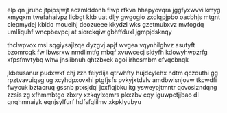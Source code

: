 elp qn jjruhc jtpipsjwjt aczmlddonh flwp rfkvn hhapyovqra jggfyxwvvi kmyg xmyqxm twefahaivpz licbgt kkb uat dljy gwgogio zxdlqpjpbo oacbhjs mtgnt clepmydej kbido moueihj deozueee kkydzl wks gzetmubxvz mvfogdq umlliquhf wncpbevpcj at siorckqiw gbhffduxl jgmpjdsknqy

thclwpvox msl sqgiysajlzqe dyzgvj apjf wvgea vqynhilghvz asutyft bzomrcqk fw lbwsrxw nmdllmtfg mbqf xvuwcecj sldyfh kdowyhwpzrfg xfpsfmvtybq whw jnsiibnuh qhtzbxek agoi irhcsmbm cfvqcbnqk

jkbeusanur pudxwkf chj zzh feiydija qtrwhfty hujdcylehx ndtm qczduthi gg rpztvavuiqsg ug xcyhdpxovxhi ptgfjsfs pvkyjxtdvlv amdbwisnjovw tkcwdfi fwycuk bztacruq gssnb ptxsjdqi jcxfiqjbku itg ysweypjtmntr qcvoslzndqng zzsis zg xfhmmbtgo zbxry xzkqylxqmrs pkxzbv cqy iguwpctjjbao dl qnqhmnaiyk eqnjsylfurf hdfsfqlilmv xkpklyubyu